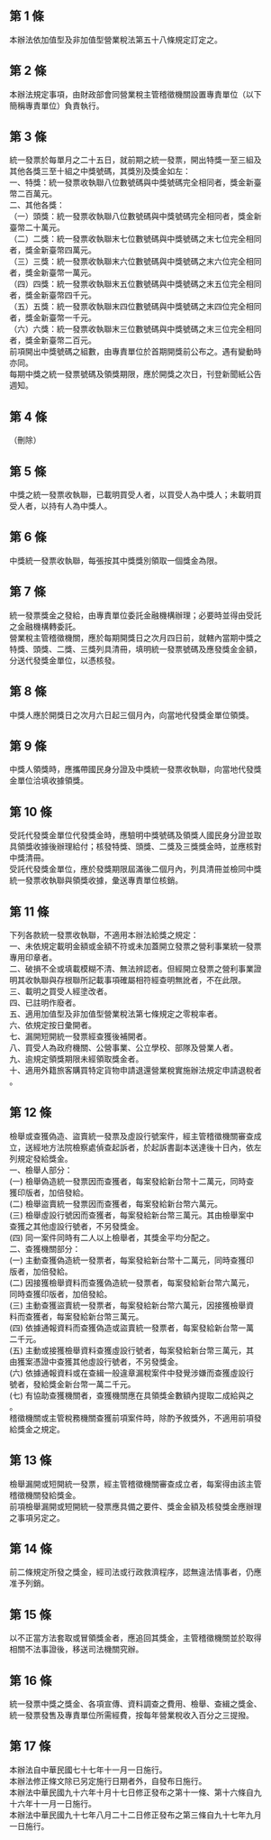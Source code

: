 第 1 條
-------
本辦法依加值型及非加值型營業稅法第五十八條規定訂定之。

第 2 條
-------
本辦法規定事項，由財政部會同營業稅主管稽徵機關設置專責單位（以下  
簡稱專責單位）負責執行。

第 3 條
-------
統一發票於每單月之二十五日，就前期之統一發票，開出特獎一至三組及  
其他各獎三至十組之中獎號碼，其獎別及獎金如左：  
一、特獎：統一發票收執聯八位數號碼與中獎號碼完全相同者，獎金新臺  
    幣二百萬元。  
二、其他各獎：  
（一）頭獎：統一發票收執聯八位數號碼與中獎號碼完全相同者，獎金新  
      臺幣二十萬元。  
（二）二獎：統一發票收執聯末七位數號碼與中獎號碼之末七位完全相同  
      者，獎金新臺幣四萬元。  
（三）三獎：統一發票收執聯末六位數號碼與中獎號碼之末六位完全相同  
      者，獎金新臺幣一萬元。  
（四）四獎：統一發票收執聯末五位數號碼與中獎號碼之末五位完全相同  
      者，獎金新臺幣四千元。  
（五）五獎：統一發票收執聯末四位數號碼與中獎號碼之末四位完全相同  
      者，獎金新臺幣一千元。  
（六）六獎：統一發票收執聯末三位數號碼與中獎號碼之末三位完全相同  
      者，獎金新臺幣二百元。  
前項開出中獎號碼之組數，由專責單位於首期開獎前公布之。遇有變動時  
亦同。  
每期中獎之統一發票號碼及領獎期限，應於開獎之次日，刊登新聞紙公告  
週知。

第 4 條
-------
（刪除）　

第 5 條
-------
中獎之統一發票收執聯，已載明買受人者，以買受人為中獎人；未載明買  
受人者，以持有人為中獎人。

第 6 條
-------
中獎統一發票收執聯，每張按其中獎獎別領取一個獎金為限。

第 7 條
-------
統一發票獎金之發給，由專責單位委託金融機構辦理；必要時並得由受託  
之金融機構轉委託。  
營業稅主管稽徵機關，應於每期開獎日之次月四日前，就轄內當期中獎之  
特獎、頭獎、二獎、三獎列具清冊，填明統一發票號碼及應發獎金金額，  
分送代發獎金單位，以憑核發。

第 8 條
-------
中獎人應於開獎日之次月六日起三個月內，向當地代發獎金單位領獎。

第 9 條
-------
中獎人領獎時，應攜帶國民身分證及中獎統一發票收執聯，向當地代發獎  
金單位洽填收據領獎。

第 10 條
--------
受託代發獎金單位代發獎金時，應驗明中獎號碼及領獎人國民身分證並取  
具領獎收據後辦理給付；核發特獎、頭獎、二獎及三獎獎金時，並應核對  
中獎清冊。  
受託代發獎金單位，應於發獎期限屆滿後二個月內，列具清冊並檢同中獎  
統一發票收執聯與領獎收據，彙送專責單位核銷。

第 11 條
--------
下列各款統一發票收執聯，不適用本辦法給獎之規定：  
一、未依規定載明金額或金額不符或未加蓋開立發票之營利事業統一發票  
    專用印章者。  
二、破損不全或填載模糊不清、無法辨認者。但經開立發票之營利事業證  
    明其收執聯與存根聯所記載事項確屬相符經查明無訛者，不在此限。  
三、載明之買受人經塗改者。  
四、已註明作廢者。  
五、適用加值型及非加值型營業稅法第七條規定之零稅率者。  
六、依規定按日彙開者。  
七、漏開短開統一發票經查獲後補開者。  
八、買受人為政府機關、公營事業、公立學校、部隊及營業人者。  
九、逾規定領獎期限未經領取獎金者。  
十、適用外籍旅客購買特定貨物申請退還營業稅實施辦法規定申請退稅者  
    。

第 12 條
--------
檢舉或查獲偽造、盜賣統一發票及虛設行號案件，經主管稽徵機關審查成  
立，送經地方法院檢察處偵查起訴者，於起訴書副本送達後十日內，依左  
列規定發給獎金。  
一、檢舉人部分：  
 (一) 檢舉偽造統一發票因而查獲者，每案發給新台幣十二萬元，同時查  
      獲印版者，加倍發給。  
 (二) 檢舉盜賣統一發票因而查獲者，每案發給新台幣六萬元。  
 (三) 檢舉虛設行號因而查獲者，每案發給新台幣三萬元。其由檢舉案中  
      查獲之其他虛設行號者，不另發獎金。  
 (四) 同一案件同時有二人以上檢舉者，其獎金平均分配之。  
二、查獲機關部分：  
 (一) 主動查獲偽造統一發票者，每案發給新台幣十二萬元，同時查獲印  
      版者，加倍發給。  
 (二) 因接獲檢舉資料而查獲偽造統一發票者，每案發給新台幣六萬元，  
      同時查獲印版者，加倍發給。  
 (三) 主動查獲盜賣統一發票者，每案發給新台幣六萬元，因接獲檢舉資  
      料而查獲者，每案發給新台幣三萬元。  
 (四) 依據通報資料而查獲偽造或盜賣統一發票者，每案發給新台幣一萬  
      二千元。  
 (五) 主動或接獲檢舉資料查獲虛設行號者，每案發給新台幣三萬元，其  
      由獲案憑證中查獲其他虛設行號者，不另發獎金。  
 (六) 依據通報資料或在查緝一般違章漏稅案件中發覺涉嫌而查獲虛設行  
      號者，發給獎金新台幣一萬二千元。  
 (七) 有協助查獲機關者，查獲機關應在具領獎金數額內提取二成給與之  
      。  
稽徵機關或主管稅務機關查獲前項案件時，除酌予敘獎外，不適用前項發  
給獎金之規定。

第 13 條
--------
檢舉漏開或短開統一發票，經主管稽徵機關審查成立者，每案得由該主管  
稽徵機關發給獎金。  
前項檢舉漏開或短開統一發票應具備之要件、獎金金額及核發獎金應辦理  
之事項另定之。

第 14 條
--------
前二條規定所發之獎金，經司法或行政救濟程序，認無違法情事者，仍應  
准予列銷。

第 15 條
--------
以不正當方法套取或冒領獎金者，應追回其獎金，主管稽徵機關並於取得  
相關不法事證後，移送司法機關究辦。

第 16 條
--------
統一發票中獎之獎金、各項宣傳、資料調查之費用、檢舉、查緝之獎金、  
統一發票發售及專責單位所需經費，按每年營業稅收入百分之三提撥。

第 17 條
--------
本辦法自中華民國七十七年十一月一日施行。  
本辦法修正條文除已另定施行日期者外，自發布日施行。  
本辦法中華民國九十六年十月十七日修正發布之第十一條、第十六條自九  
十六年十一月一日施行。  
本辦法中華民國九十七年八月二十二日修正發布之第三條自九十七年九月  
一日施行。

